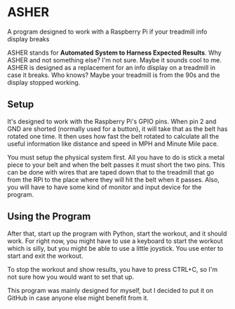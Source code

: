 # ASHER
A program designed to work with a Raspberry Pi if your treadmill info display breaks

ASHER stands for **Automated System to Harness Expected Results**. Why ASHER and not something else? I'm not sure. Maybe it sounds cool to me. ASHER is designed as a replacement for an info display on a treadmill in case it breaks. Who knows? Maybe your treadmill is from the 90s and the display stopped working.

## Setup

It's designed to work with the Raspberry Pi's GPIO pins. When pin 2 and GND are shorted (normally used for a button), it will take that as the belt has rotated one time. It then uses how fast the belt rotated to calculate all the useful information like distance and speed in MPH and Minute Mile pace.

You must setup the physical system first. All you have to do is stick a metal piece to your belt and when the belt passes it must short the two pins. This can be done with wires that are taped down that to the treadmill that go from the RPi to the place where they will hit the belt when it passes. Also, you will have to have some kind of monitor and input device for the program.

## Using the Program

After that, start up the program with Python, start the workout, and it should work. For right now, you might have to use a keyboard to start the workout which is silly, but you might be able to use a little joystick. You use enter to start and exit the workout.

To stop the workout and show results, you have to press CTRL+C, so I'm not sure how you would want to set that up.

This program was mainly designed for myself, but I decided to put it on GitHub in case anyone else might benefit from it.